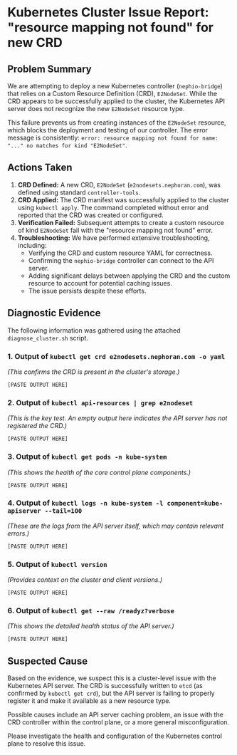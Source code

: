 # Kubernetes Cluster Issue Report: "resource mapping not found" for new CRD

## Problem Summary

We are attempting to deploy a new Kubernetes controller (`nephio-bridge`) that relies on a Custom Resource Definition (CRD), `E2NodeSet`. While the CRD appears to be successfully applied to the cluster, the Kubernetes API server does not recognize the new `E2NodeSet` resource type.

This failure prevents us from creating instances of the `E2NodeSet` resource, which blocks the deployment and testing of our controller. The error message is consistently: `error: resource mapping not found for name: "..." no matches for kind "E2NodeSet"`.

## Actions Taken

1.  **CRD Defined:** A new CRD, `E2NodeSet` (`e2nodesets.nephoran.com`), was defined using standard `controller-tools`.
2.  **CRD Applied:** The CRD manifest was successfully applied to the cluster using `kubectl apply`. The command completed without error and reported that the CRD was created or configured.
3.  **Verification Failed:** Subsequent attempts to create a custom resource of kind `E2NodeSet` fail with the "resource mapping not found" error.
4.  **Troubleshooting:** We have performed extensive troubleshooting, including:
    *   Verifying the CRD and custom resource YAML for correctness.
    *   Confirming the `nephio-bridge` controller can connect to the API server.
    *   Adding significant delays between applying the CRD and the custom resource to account for potential caching issues.
    *   The issue persists despite these efforts.

## Diagnostic Evidence

The following information was gathered using the attached `diagnose_cluster.sh` script.

### 1. Output of `kubectl get crd e2nodesets.nephoran.com -o yaml`
*(This confirms the CRD is present in the cluster's storage.)*
```
[PASTE OUTPUT HERE]
```

### 2. Output of `kubectl api-resources | grep e2nodeset`
*(This is the key test. An empty output here indicates the API server has not registered the CRD.)*
```
[PASTE OUTPUT HERE]
```

### 3. Output of `kubectl get pods -n kube-system`
*(This shows the health of the core control plane components.)*
```
[PASTE OUTPUT HERE]
```

### 4. Output of `kubectl logs -n kube-system -l component=kube-apiserver --tail=100`
*(These are the logs from the API server itself, which may contain relevant errors.)*
```
[PASTE OUTPUT HERE]
```

### 5. Output of `kubectl version`
*(Provides context on the cluster and client versions.)*
```
[PASTE OUTPUT HERE]
```

### 6. Output of `kubectl get --raw /readyz?verbose`
*(This shows the detailed health status of the API server.)*
```
[PASTE OUTPUT HERE]
```

## Suspected Cause

Based on the evidence, we suspect this is a cluster-level issue with the Kubernetes API server. The CRD is successfully written to `etcd` (as confirmed by `kubectl get crd`), but the API server is failing to properly register it and make it available as a new resource type.

Possible causes include an API server caching problem, an issue with the CRD controller within the control plane, or a more general misconfiguration.

Please investigate the health and configuration of the Kubernetes control plane to resolve this issue.
